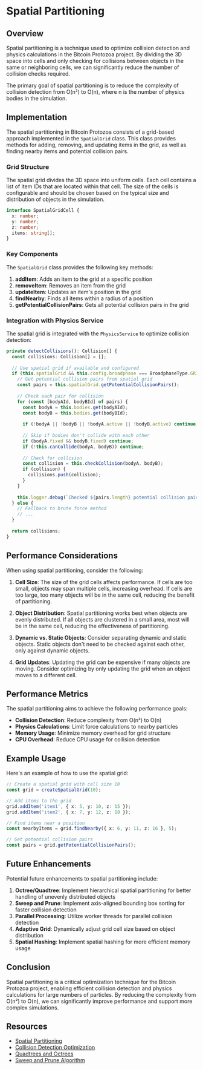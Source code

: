 # Spatial Partitioning

## Overview

Spatial partitioning is a technique used to optimize collision detection and physics calculations in the Bitcoin Protozoa project. By dividing the 3D space into cells and only checking for collisions between objects in the same or neighboring cells, we can significantly reduce the number of collision checks required.

The primary goal of spatial partitioning is to reduce the complexity of collision detection from O(n²) to O(n), where n is the number of physics bodies in the simulation.

## Implementation

The spatial partitioning in Bitcoin Protozoa consists of a grid-based approach implemented in the `SpatialGrid` class. This class provides methods for adding, removing, and updating items in the grid, as well as finding nearby items and potential collision pairs.

### Grid Structure

The spatial grid divides the 3D space into uniform cells. Each cell contains a list of item IDs that are located within that cell. The size of the cells is configurable and should be chosen based on the typical size and distribution of objects in the simulation.

```typescript
interface SpatialGridCell {
  x: number;
  y: number;
  z: number;
  items: string[];
}
```

### Key Components

The `SpatialGrid` class provides the following key methods:

1. **addItem**: Adds an item to the grid at a specific position
2. **removeItem**: Removes an item from the grid
3. **updateItem**: Updates an item's position in the grid
4. **findNearby**: Finds all items within a radius of a position
5. **getPotentialCollisionPairs**: Gets all potential collision pairs in the grid

### Integration with Physics Service

The spatial grid is integrated with the `PhysicsService` to optimize collision detection:

```typescript
private detectCollisions(): Collision[] {
  const collisions: Collision[] = [];
  
  // Use spatial grid if available and configured
  if (this.spatialGrid && this.config.broadphase === BroadphaseType.GRID) {
    // Get potential collision pairs from spatial grid
    const pairs = this.spatialGrid.getPotentialCollisionPairs();
    
    // Check each pair for collision
    for (const [bodyAId, bodyBId] of pairs) {
      const bodyA = this.bodies.get(bodyAId);
      const bodyB = this.bodies.get(bodyBId);
      
      if (!bodyA || !bodyB || !bodyA.active || !bodyB.active) continue;
      
      // Skip if bodies don't collide with each other
      if (bodyA.fixed && bodyB.fixed) continue;
      if (!this.canCollide(bodyA, bodyB)) continue;
      
      // Check for collision
      const collision = this.checkCollision(bodyA, bodyB);
      if (collision) {
        collisions.push(collision);
      }
    }
    
    this.logger.debug(`Checked ${pairs.length} potential collision pairs using spatial grid`);
  } else {
    // Fallback to brute force method
    // ...
  }
  
  return collisions;
}
```

## Performance Considerations

When using spatial partitioning, consider the following:

1. **Cell Size**: The size of the grid cells affects performance. If cells are too small, objects may span multiple cells, increasing overhead. If cells are too large, too many objects will be in the same cell, reducing the benefit of partitioning.

2. **Object Distribution**: Spatial partitioning works best when objects are evenly distributed. If all objects are clustered in a small area, most will be in the same cell, reducing the effectiveness of partitioning.

3. **Dynamic vs. Static Objects**: Consider separating dynamic and static objects. Static objects don't need to be checked against each other, only against dynamic objects.

4. **Grid Updates**: Updating the grid can be expensive if many objects are moving. Consider optimizing by only updating the grid when an object moves to a different cell.

## Performance Metrics

The spatial partitioning aims to achieve the following performance goals:

- **Collision Detection**: Reduce complexity from O(n²) to O(n)
- **Physics Calculations**: Limit force calculations to nearby particles
- **Memory Usage**: Minimize memory overhead for grid structure
- **CPU Overhead**: Reduce CPU usage for collision detection

## Example Usage

Here's an example of how to use the spatial grid:

```typescript
// Create a spatial grid with cell size 10
const grid = createSpatialGrid(10);

// Add items to the grid
grid.addItem('item1', { x: 5, y: 10, z: 15 });
grid.addItem('item2', { x: 7, y: 12, z: 18 });

// Find items near a position
const nearbyItems = grid.findNearby({ x: 6, y: 11, z: 16 }, 5);

// Get potential collision pairs
const pairs = grid.getPotentialCollisionPairs();
```

## Future Enhancements

Potential future enhancements to spatial partitioning include:

1. **Octree/Quadtree**: Implement hierarchical spatial partitioning for better handling of unevenly distributed objects
2. **Sweep and Prune**: Implement axis-aligned bounding box sorting for faster collision detection
3. **Parallel Processing**: Utilize worker threads for parallel collision detection
4. **Adaptive Grid**: Dynamically adjust grid cell size based on object distribution
5. **Spatial Hashing**: Implement spatial hashing for more efficient memory usage

## Conclusion

Spatial partitioning is a critical optimization technique for the Bitcoin Protozoa project, enabling efficient collision detection and physics calculations for large numbers of particles. By reducing the complexity from O(n²) to O(n), we can significantly improve performance and support more complex simulations.

## Resources

- [Spatial Partitioning](https://en.wikipedia.org/wiki/Space_partitioning)
- [Collision Detection Optimization](https://developer.mozilla.org/en-US/docs/Games/Techniques/3D_collision_detection)
- [Quadtrees and Octrees](https://en.wikipedia.org/wiki/Quadtree)
- [Sweep and Prune Algorithm](https://en.wikipedia.org/wiki/Sweep_and_prune)

